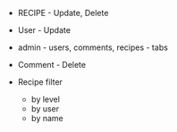* RECIPE - Update, Delete
* User - Update
* admin - users, comments, recipes - tabs
* Comment - Delete

* Recipe filter 
    * by level
    * by user
    * by name